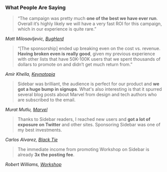 
### What People Are Saying

> “The campaign was pretty much **one of the best we have ever run**. Overall it’s highly likely we will have a very fast ROI for this campaign, which in our experience is quite rare.”

<cite>Matt Milosavljevic, [BugHerd](http://bugherd.com)</cite>

> “[The sponsorship] ended up breaking even on the cost vs. revenue. **Having broken even is really good**, given my previous experience with other lists that have 50K-100K users that we spent thousands of dollars to promote on and didn’t get much return from.”

<cite>Amir Khella, [Keynotopia](http://keynotopia.com/)</cite>

> Sidebar was brilliant, the audience is perfect for our product and **we got a huge bump in signups**. What's also interesting is that it spurred several blog posts about Marvel from design and tech authors who are subscribed to the email.

<cite>Murat Mutlu, [Marvel](https://marvelapp.com/)</cite>

> Thanks to Sidebar readers, I reached new users and **got a lot of exposure on Twitter** and other sites. Sponsoring Sidebar was one of my best investments.

<cite>Carlos Alvarez, [Black Tie](http://www.blacktie.co)</cite>

> The immediate income from promoting Workshop on Sidebar is already **3x the posting fee**.

<cite>Robert Williams, [Workshop](http://letsworkshop.com)</cite>